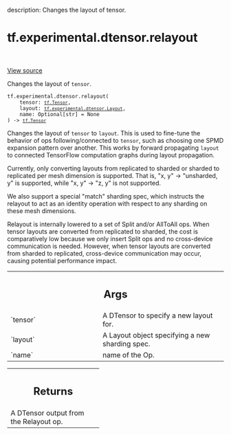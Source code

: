 description: Changes the layout of tensor.

<div itemscope itemtype="http://developers.google.com/ReferenceObject">
<meta itemprop="name" content="tf.experimental.dtensor.relayout" />
<meta itemprop="path" content="Stable" />
</div>

# tf.experimental.dtensor.relayout

<!-- Insert buttons and diff -->

<table class="tfo-notebook-buttons tfo-api nocontent" align="left">

</table>

<a target="_blank" class="external" href="/code/stable/tensorflow/dtensor/python/api.py">View source</a>



Changes the layout of `tensor`.


<pre class="devsite-click-to-copy prettyprint lang-py tfo-signature-link">
<code>tf.experimental.dtensor.relayout(
    tensor: <a href="../../../tf/Tensor.md"><code>tf.Tensor</code></a>,
    layout: <a href="../../../tf/experimental/dtensor/Layout.md"><code>tf.experimental.dtensor.Layout</code></a>,
    name: Optional[str] = None
) -> <a href="../../../tf/Tensor.md"><code>tf.Tensor</code></a>
</code></pre>



<!-- Placeholder for "Used in" -->

Changes the layout of `tensor` to `layout`. This is used to fine-tune the
behavior of ops following/connected to `tensor`, such as choosing one SPMD
expansion pattern over another. This works by forward propagating `layout`
to connected TensorFlow computation graphs during layout propagation.

Currently, only converting layouts from replicated to sharded or sharded to
replicated per mesh dimension is supported. That is, "x, y" -> "unsharded, y"
is supported, while "x, y" -> "z, y" is not supported.

We also support a special "match" sharding spec, which instructs the relayout
to act as an identity operation with respect to any sharding on these
mesh dimensions.

Relayout is internally lowered to a set of Split and/or AllToAll ops. When
tensor layouts are converted from replicated to sharded, the cost is
comparatively low because we only insert Split ops and no cross-device
communication is needed. However, when tensor layouts are converted from
sharded to replicated, cross-device communication may occur, causing potential
performance impact.

<!-- Tabular view -->
 <table class="responsive fixed orange">
<colgroup><col width="214px"><col></colgroup>
<tr><th colspan="2"><h2 class="add-link">Args</h2></th></tr>

<tr>
<td>
`tensor`<a id="tensor"></a>
</td>
<td>
A DTensor to specify a new layout for.
</td>
</tr><tr>
<td>
`layout`<a id="layout"></a>
</td>
<td>
A Layout object specifying a new sharding spec.
</td>
</tr><tr>
<td>
`name`<a id="name"></a>
</td>
<td>
name of the Op.
</td>
</tr>
</table>



<!-- Tabular view -->
 <table class="responsive fixed orange">
<colgroup><col width="214px"><col></colgroup>
<tr><th colspan="2"><h2 class="add-link">Returns</h2></th></tr>
<tr class="alt">
<td colspan="2">
A DTensor output from the Relayout op.
</td>
</tr>

</table>

